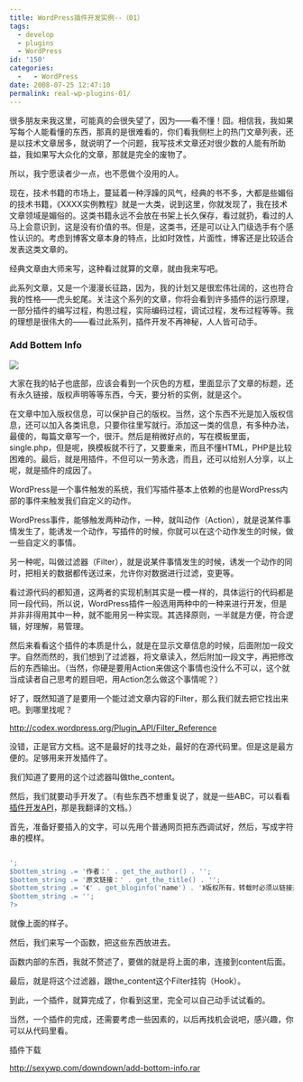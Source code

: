 ```yaml
---
title: WordPress插件开发实例--（01）
tags:
  - develop
  - plugins
  - WordPress
id: '150'
categories:
  -   - WordPress
date: 2008-07-25 12:47:10
permalink: real-wp-plugins-01/
---
```


很多朋友来我这里，可能真的会很失望了，因为——看不懂！囧。相信我，我如果写每个人能看懂的东西，那真的是很难看的，你们看我侧栏上的热门文章列表，还是以技术文章居多，就说明了一个问题，我写技术文章还对很少数的人能有所助益，我如果写大众化的文章，那就是完全的废物了。

所以，我宁愿读者少一点，也不愿做个没用的人。

现在，技术书籍的市场上，蔓延着一种浮躁的风气，经典的书不多，大都是些媚俗的技术书籍，《XXXX实例教程》就是一大类，说到这里，你就发现了，我在技术文章领域是媚俗的。这类书籍永远不会放在书架上长久保存，看过就扔，看过的人马上会意识到，这是没有价值的书。但是，这类书，还是可以让入门级选手有个感性认识的。考虑到博客文章本身的特点，比如时效性，片面性，博客还是比较适合发表这类文章的。

经典文章由大师来写，这种看过就算的文章，就由我来写吧。
<!-- more -->
此系列文章，又是一个漫漫长征路，因为，我的计划又是很宏伟壮阔的，这也符合我的性格——虎头蛇尾。关注这个系列的文章，你将会看到许多插件的运行原理，一部分插件的编写过程，构思过程，实际编码过程，调试过程，发布过程等等。我的理想是很伟大的——看过此系列，插件开发不再神秘，人人皆可动手。

### Add Bottem Info

[![](http://lh5.ggpht.com/TangChao.ZJU/SIlTWI-LZfI/AAAAAAAAAeQ/-Qt5QGOk5P0/s400/add-bottom-info.png)](http://picasaweb.google.com/TangChao.ZJU/Illustration/photo#5226800482370676210)

大家在我的帖子也底部，应该会看到一个灰色的方框，里面显示了文章的标题，还有永久链接，版权声明等等东西，今天，要分析的实例，就是这个。

在文章中加入版权信息，可以保护自己的版权。当然，这个东西不光是加入版权信息，还可以加入各类讯息，只要你往里写就行。添加这一类的信息，有多种办法，最傻的，每篇文章写一个，很汗。然后是稍微好点的，写在模板里面，single.php，但是呢，换模板就不行了，又要重来，而且不懂HTML，PHP是比较困难的。最后，就是用插件，不但可以一劳永逸，而且，还可以给别人分享，以上呢，就是插件的成因了。

WordPress是一个事件触发的系统，我们写插件基本上依赖的也是WordPress内部的事件来触发我们自定义的动作。

WordPress事件，能够触发两种动作，一种，就叫动作（Action），就是说某件事情发生了，能诱发一个动作，写插件的时候，你就可以在这个动作发生的时候，做一些自定义的事情。

另一种呢，叫做过滤器（Filter），就是说某件事情发生的时候，诱发一个动作的同时，把相关的数据都传送过来，允许你对数据进行过滤，变更等。

看过源代码的都知道，这两者的实现机制其实是一模一样的，具体运行的代码都是同一段代码，所以说，WordPress插件一般选用两种中的一种来进行开发，但是并非非得用其中一种，就不能用另一种实现。其选择原则，一半就是方便，符合逻辑，好理解，易管理。

然后来看看这个插件的本质是什么，就是在显示文章信息的时候，后面附加一段文字。自然而然的，我们想到了过滤器，将文章读入，然后附加一段文字，再把修改后的东西输出。（当然，你硬是要用Action来做这个事情也没什么不可以，这个就当成读者自己思考的题目吧，用Action怎么做这个事情呢？）

好了，既然知道了是要用一个能过滤文章内容的Filter，那么我们就去把它找出来吧。到哪里找呢？

http://codex.wordpress.org/Plugin_API/Filter_Reference

没错，正是官方文档。这不是最好的找寻之处，最好的在源代码里。但是这是最方便的。足够用来开发插件了。

我们知道了要用的这个过滤器叫做the_content。

然后，我们就要动手开发了。（有些东西不想重复说了，就是一些ABC，可以看看[插件开发API](http://sexywp.com/wordpress-plugin-api.htm)，那是我翻译的文档。）

首先，准备好要插入的文字，可以先用个普通网页把东西调试好，然后，写成字符串的模样。

```php

';
$bottem_string .= '作者：' . get_the_author() . '';
$bottem_string .= '原文链接：' . get_the_title() . '';
$bottem_string .= '《' . get_bloginfo('name') . '》版权所有，转载时必须以链接形式注明作者和原始出处及本声明。';
$bottem_string .= '';
?>

```

就像上面的样子。

然后，我们来写一个函数，把这些东西放进去。

函数内部的东西，我就不赘述了，要做的就是将上面的串，连接到content后面。

最后，就是将这个过滤器，跟the_content这个Filter挂钩（Hook）。

到此，一个插件，就算完成了，你看到这里，完全可以自己动手试试看的。

当然，一个插件的完成，还需要考虑一些因素的，以后再找机会说吧，感兴趣，你可以从代码里看。

插件下载

http://sexywp.com/downdown/add-bottom-info.rar